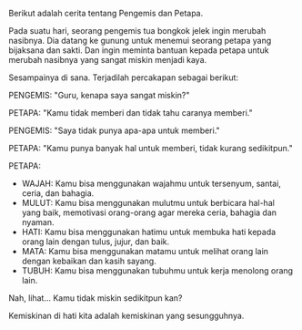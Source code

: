 Berikut adalah cerita tentang Pengemis dan Petapa.

Pada suatu hari, seorang pengemis tua bongkok jelek ingin merubah nasibnya. Dia datang ke gunung untuk menemui seorang petapa yang bijaksana dan sakti. Dan ingin meminta bantuan kepada petapa untuk merubah nasibnya yang sangat miskin menjadi kaya.

Sesampainya di sana. Terjadilah percakapan sebagai berikut:

PENGEMIS: "Guru, kenapa saya sangat miskin?"

PETAPA: "Kamu tidak memberi dan tidak tahu caranya memberi."

PENGEMIS: "Saya tidak punya apa-apa untuk memberi."

PETAPA: "Kamu punya banyak hal untuk memberi, tidak kurang sedikitpun."

PETAPA: 
  - WAJAH: Kamu bisa menggunakan wajahmu untuk tersenyum, santai, ceria, dan bahagia.
  - MULUT: Kamu bisa menggunakan mulutmu untuk berbicara hal-hal yang baik, memotivasi orang-orang agar mereka ceria, bahagia dan nyaman.
  - HATI: Kamu bisa menggunakan hatimu untuk membuka hati kepada orang lain dengan tulus, jujur, dan baik.
  - MATA: Kamu bisa menggunakan matamu untuk melihat orang lain dengan kebaikan dan kasih sayang.
  - TUBUH: Kamu bisa menggunakan tubuhmu untuk kerja menolong orang lain.

Nah, lihat... Kamu tidak miskin sedikitpun kan?

Kemiskinan di hati kita adalah kemiskinan yang sesungguhnya.
